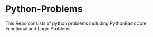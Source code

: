 # Python-Problems
This Repo consists of python problems including PythonBasicCore, Functional and Logic Problems.
